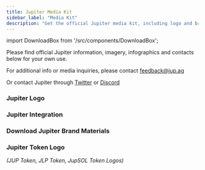 ```yaml
---
title: Jupiter Media Kit
sidebar_label: "Media Kit"
description: "Get the official Jupiter media kit, including logo and brand materials."
---
```


<head>
    <title>Download the Jupiter Media Kit on Jupiter Station</title>
    <meta name="twitter:card" content="summary" />
</head>

import DownloadBox from '/src/components/DownloadBox';

Please find official Jupiter information, imagery, infographics and contacts below for your own use.

For additional info or media inquiries, please contact feedback@jup.ag

Or contact Jupiter through [Twitter](https://twitter.com/JupiterExchange) or [Discord](https://discord.gg/jup)

### Jupiter Logo

<DownloadBox fileName="jupiter-logo.zip" />

### Jupiter Integration

<DownloadBox fileName="powered-by-jupiter.zip" />

### Download Jupiter Brand Materials

<DownloadBox fileName="jupiter-brand-materials.zip" />

### Jupiter Token Logo

_(JUP Token, JLP Token, JupSOL Token Logos)_

<DownloadBox fileName="jupiter-token-logo.zip" />
